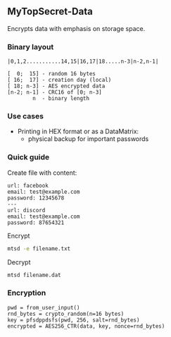 ## MyTopSecret-Data

Encrypts data with emphasis on storage space.

### Binary layout

```
|0,1,2...........14,15|16,17|18.....n-3|n-2,n-1|

[  0;  15] - random 16 bytes
[ 16;  17] - creation day (local)
[ 18; n-3] - AES encrypted data
[n-2; n-1] - CRC16 of [0; n-3]
        n  - binary length
```

### Use cases

- Printing in HEX format or as a DataMatrix:
  - physical backup for important passwords

### Quick guide

Create file with content:

```
url: facebook
email: test@example.com
password: 12345678
---
url: discord
email: test@example.com
password: 87654321
```

Encrypt

```bash
mtsd -e filename.txt
```

Decrypt

```bash
mtsd filename.dat
```

### Encryption

```
pwd = from_user_input()
rnd_bytes = crypto_random(n=16 bytes)
key = pfsdppdsfs(pwd, 256, salt=rnd_bytes)
encrypted = AES256_CTR(data, key, nonce=rnd_bytes)
```
